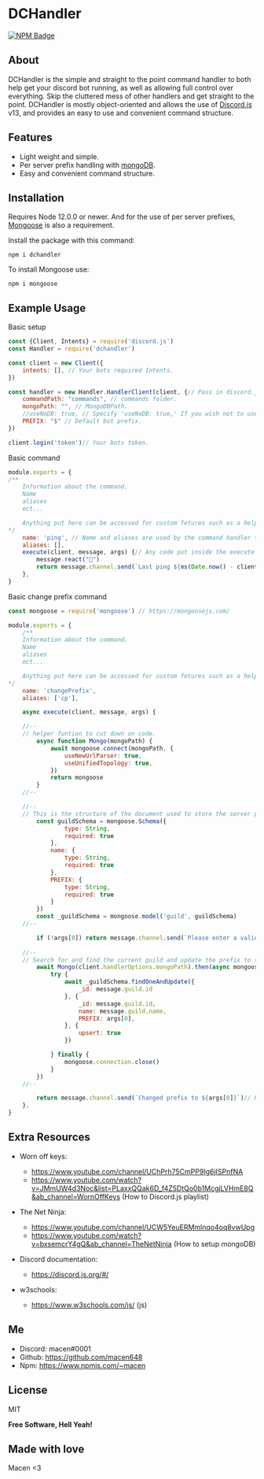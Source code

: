 # DCHandler
[![NPM Badge](https://nodei.co/npm/dchandler.png?downloads=true&stars=true)](https://nodei.co/npm/dchandler)

## About
DCHandler is the simple and straight to the point command handler to both help get your discord bot running, as well as allowing full control over everything. Skip the cluttered mess of other handlers and get straight to the point. DCHandler is mostly object-oriented and allows the use of [Discord.js](https://discord.js.org/#/) v13, and provides an easy to use and convenient command structure.

## Features
* Light weight and simple.
* Per server prefix handling with [mongoDB](https://www.mongodb.com/docs/).
* Easy and convenient command structure.

## Installation
Requires Node 12.0.0 or newer.
And for the use of per server prefixes, [Mongoose](https://mongoosejs.com/) is also a requirement.

Install the package with this command:
```$
npm i dchandler
```

To install Mongoose use:
```$
npm i mongoose
```

## Example Usage
Basic setup
```js
const {Client, Intents} = require('discord.js')
const Handler = require('dchandler')

const client = new Client({
    intents: [], // Your bots required Intents.
})

const handler = new Handler.HandlerClient(client, {// Pass in discord.js client and options.
    commandPath: "commands", // commands folder.
    mongoPath: "", // MongoDBPath.
    //useNoDB: true, // Specify 'useNoDB: true,' If you wish not to use DB and use only default prefix.
    PREFIX: "$" // Default bot prefix.
})

client.login('token')// Your bots token.
```
Basic command
```js
module.exports = {
/**
    Information about the command.
    Name
    aliases
    ect...

    Anything put here can be accessed for custom fetures such as a help command.
*/
    name: 'ping', // Name and aliases are used by the command handler to call the command.
    aliases: [],
    execute(client, message, args) {// Any code put inside the execute call back will be executed when the command is ran.
        message.react("🏓")
        return message.channel.send(`Last ping ${ms(Date.now() - client.ws.shards.first().lastPingTimestamp, { long: true })} ago: **${client.ws.ping}ms** 🛰️`)
    },
}
```
Basic change prefix command

```js
const mongoose = require('mongoose') // https://mongoosejs.com/

module.exports = {
    /**
    Information about the command.
    Name
    aliases
    ect...

    Anything put here can be accessed for custom fetures such as a help command.
*/
    name: 'changePrefix',
    aliases: ['cp'],

    async execute(client, message, args) {

    //--
    // helper funtion to cut down on code.
        async function Mongo(mongoPath) {
            await mongoose.connect(mongoPath, {
                useNewUrlParser: true,
                useUnifiedTopology: true,
            })
            return mongoose
        }
    //--

    //--
    // This is the structure of the document used to store the server prefix within mongoDB.
        const guildSchema = mongoose.Schema({ 
                type: String,
                required: true
            },
            name: {
                type: String,
                required: true
            },
            PREFIX: {
                type: String,
                required: true
            }
        })
        const _guildSchema = mongoose.model('guild', guildSchema)
    //--

        if (!args[0]) return message.channel.send(`Please enter a valid prefix ${message.author}`)// check to see if a argument is provied, if not deal with accordingly.
        
    //--
    // Search for and find the current guild and update the prefix to the first argument.
        await Mongo(client.handlerOptions.mongoPath).then(async mongoose => {
            try {
                await _guildSchema.findOneAndUpdate({
                    _id: message.guild.id
                }, {
                    _id: message.guild.id,
                    name: message.guild.name,
                    PREFIX: args[0],
                }, {
                    upsert: true
                })

            } finally {
                mongoose.connection.close()
            }
        })
    //--

        return message.channel.send(`Changed prefix to ${args[0]}`)// Return saying Prefix has been changed to the new Prefix.
    },
}
```

## Extra Resources
- Worn off keys: 
     - https://www.youtube.com/channel/UChPrh75CmPP9Ig6jISPnfNA
     - https://www.youtube.com/watch?v=JMmUW4d3Noc&list=PLaxxQQak6D_f4Z5DtQo0b1McgjLVHmE8Q&ab_channel=WornOffKeys (How to Discord.js playlist)

- The Net Ninja:
     - https://www.youtube.com/channel/UCW5YeuERMmlnqo4oq8vwUpg
     - https://www.youtube.com/watch?v=bxsemcrY4gQ&ab_channel=TheNetNinja (How to setup mongoDB)

- Discord documentation:
     - https://discord.js.org/#/

- w3schools:
    - https://www.w3schools.com/js/ (js)

## Me
 - Discord: macen#0001
 - Github: https://github.com/macen648
 - Npm: https://www.npmjs.com/~macen

## License

MIT

**Free Software, Hell Yeah!**

## Made with love 
Macen <3